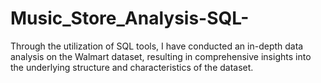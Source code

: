 # Music_Store_Analysis-SQL-
Through the utilization of SQL tools, I have conducted an in-depth data analysis on the Walmart dataset, resulting in comprehensive insights into the underlying structure and characteristics of the dataset.

